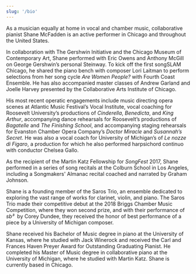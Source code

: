 ```yaml
---
slug: '/bio'
---
```


As a musician equally at home in vocal and chamber music, collaborative pianist Shane McFadden is an active performer in Chicago and throughout the United States.

In collaboration with The Gershwin Initiative and the Chicago Museum of Contemporary Art, Shane performed with Eric Owens and Anthony McGill on George Gershwin’s personal Steinway. To kick off the first songSLAM Chicago, he shared the piano bench with composer Lori Laitman to perform selections from her song cycle _Are Women People?_ with Fourth Coast Ensemble. He has also accompanied master classes of Andrew Garland and Joelle Harvey presented by the Collaborative Arts Institute of Chicago.

His most recent operatic engagements include music directing opera scenes at Atlantic Music Festival’s Vocal Institute, vocal coaching for Roosevelt University’s productions of _Cinderella_, _Benedicta_, and _King Arthur_, accompanying dance rehearsals for Roosevelt’s productions of _Bagatelle_ and _The Finishing School_, and accompanying staging rehearsals for Evanston Chamber Opera Company’s _Doctor Miracle_ and _Susannah’s Secret_. He was also a vocal coach for University of Michigan’s of _Le nozze di Figaro_, a production for which he also performed harpsichord continuo with conductor Chelsea Gallo.

As the recipient of the Martin Katz Fellowship for _SongFest_ 2017, Shane performed in a series of song recitals at the Colburn School in Los Angeles, including a Songmakers' Almanac recital coached and narrated by Graham Johnson.

Shane is a founding member of the Saros Trio, an ensemble dedicated to exploring the vast range of works for clarinet, violin, and piano. The Saros Trio made their competitive debut at the 2018 Briggs Chamber Music Competition, where they won second prize, and with their performance of _sb&#179;&#160;_ by Corey Dundee, they received the honor of best performance of a piece by a University of Michigan composer.

Shane received his Bachelor of Music degree in piano at the University of Kansas, where he studied with Jack Winerock and received the Carl and Frances Haven Preyer Award for Outstanding Graduating Pianist. He completed his Master of Music degree in collaborative piano at the University of Michigan, where he studied with Martin Katz. Shane is currently based in Chicago.
